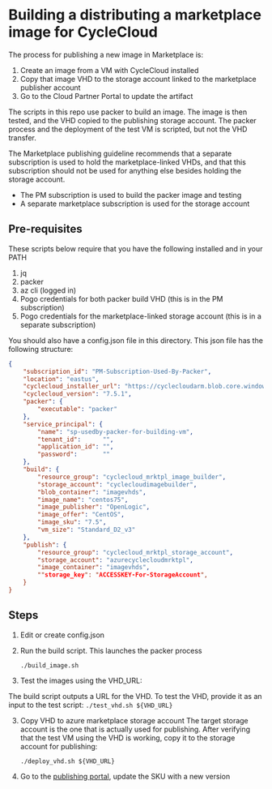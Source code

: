 # Building a distributing a marketplace image for CycleCloud

The process for publishing a new image in Marketplace is:
1. Create an image from a VM with CycleCloud installed
2. Copy that image VHD to the storage account linked to the marketplace publisher account
3. Go to the Cloud Partner Portal to update the artifact

The scripts in this repo use packer to build an image. The image is then tested, and the VHD copied to the publishing storage account. The packer process and the deployment of the test VM is scripted, but not the VHD transfer.

The Marketplace publishing guideline recommends that a separate subscription is used to hold the marketplace-linked VHDs, and that this subscription should not be used for anything else besides holding the storage account. 

* The PM subscription is used to build the packer image and testing
* A separate marketplace subscription is used for the storage account

## Pre-requisites

These scripts below require that you have the following installed and in your PATH

1. jq 
2. packer
3. az cli (logged in)
4. Pogo credentials for both packer build VHD (this is in the PM subscription)
5. Pogo credentials for the marketplace-linked storage account (this is in a separate subscription)

You should also have a config.json file in this directory. This json file has the following structure:

```JSON
{
    "subscription_id": "PM-Subscription-Used-By-Packer", 
    "location": "eastus",
    "cyclecloud_installer_url": "https://cyclecloudarm.blob.core.windows.net/cyclecloudrelease",
    "cyclecloud_version": "7.5.1",
    "packer": {
        "executable": "packer"
    },
    "service_principal": {
        "name": "sp-usedby-packer-for-building-vm",
        "tenant_id":      "",
        "application_id": "",
        "password":       ""
    },
    "build": {
        "resource_group": "cyclecloud_mrktpl_image_builder",
        "storage_account": "cyclecloudimagebuilder",
        "blob_container": "imagevhds",
        "image_name": "centos75",
        "image_publisher": "OpenLogic",
        "image_offer": "CentOS",
        "image_sku": "7.5",
        "vm_size": "Standard_D2_v3"
    },
    "publish": {
        "resource_group": "cyclecloud_mrktpl_storage_account",
        "storage_account": "azurecyclecloudmrktpl",
        "image_container": "imagevhds",
        ""storage_key": "ACCESSKEY-For-StorageAccount",
    }
}


```

## Steps
1. Edit or create config.json

2. Run the build script. This launches the packer process

    ```
    ./build_image.sh
    ```

3. Test the images using the VHD_URL:

The build script outputs a URL for the VHD. To test the VHD, provide it as an input to the test script:
    ```
    ./test_vhd.sh ${VHD_URL}
    ```

3. Copy VHD to azure marketplace storage account
The target storage account is the one that is actually used for publishing. 
After verifying that the test VM using the VHD is working, copy it to the storage account for publishing:
    ```
    ./deploy_vhd.sh ${VHD_URL}
    ```

4. Go to the [publishing portal](https://cloudpartner.azure.com), update the SKU with a new version


